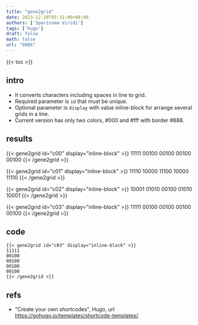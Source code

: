 ```yaml
---
title: "gene2grid"
date: 2023-12-20T05:31:00+08:00
authors: ['Sparisoma Viridi']
tags: ['hugo']
draft: false
math: false
url: "000k"
---
```

{{< toc >}}


## intro
+ It converts characters including spaces in line to grid. 
+ Required parameter is `id` that must be unique.
+ Optional parameter is `display` with value inline-block for arrange several grids in a line.
+ Current version has only two colors, #000 and #fff with border #888.


## results
{{< gene2grid id="c00" display="inline-block" >}}
11111
00100
00100
00100
00100
{{< /gene2grid >}}

{{< gene2grid id="c01" display="inline-block" >}}
11110
10000
11100
10000
11110
{{< /gene2grid >}}

{{< gene2grid id="c02" display="inline-block" >}}
10001
01010
00100
01010
10001
{{< /gene2grid >}}

{{< gene2grid id="c03" display="inline-block" >}}
11111
00100
00100
00100
00100
{{< /gene2grid >}}


## code
  ```
  {{< gene2grid id="c03" display="inline-block" >}}
  11111
  00100
  00100
  00100
  00100
  {{< /gene2grid >}}
  ```


## refs
+  "Create your own shortcodes", Hugo, url https://gohugo.io/templates/shortcode-templates/.